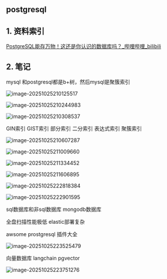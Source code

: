 ## postgresql

## 1. 资料索引

[PostgreSQL能存万物！这还是你认识的数据库吗？_哔哩哔哩_bilibili](https://www.bilibili.com/video/BV1FUYQz7E4H?spm_id_from=333.788.player.switch&vd_source=8b69015a784e94f6a869001308d33fa5&trackid=web_related_0.router-related-2206146-q9d4h.1761396611636.640)

## 2. 笔记

mysql 和postgresql都是b+树，然后mysql是聚簇索引

![image-20251025210125517](./pic/image-20251025210125517.png)



![image-20251025210244983](./pic/image-20251025210244983.png)

![image-20251025210308537](./pic/image-20251025210308537.png)

GIN索引 GIST索引 部分索引 二分索引 表达式索引 聚簇索引

![image-20251025210607287](./pic/image-20251025210607287.png)

![image-20251025211009660](./pic/image-20251025211009660.png)

![image-20251025211334452](./pic/image-20251025211334452.png)

![image-20251025211606895](./pic/image-20251025211606895.png)

![image-20251025222818384](./pic/image-20251025222818384.png)

![image-20251025222901595](./pic/image-20251025222901595.png)

sql数据库和非sql数据库 mongodb数据库

全盘扫描性能极低 elastic部署复杂

awsome prostgresql 插件大全

![image-20251025223525479](./pic/image-20251025223525479.png)

向量数据库 langchain pgvector

![image-20251025223751276](./pic/image-20251025223751276.png)


